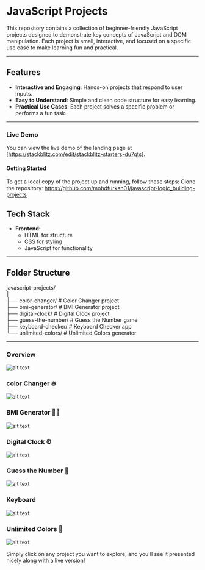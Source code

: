 # JavaScript Projects

This repository contains a collection of beginner-friendly JavaScript projects designed to demonstrate key concepts of JavaScript and DOM manipulation. Each project is small, interactive, and focused on a specific use case to make learning fun and practical.

---

## Features

- **Interactive and Engaging**: Hands-on projects that respond to user inputs.
- **Easy to Understand**: Simple and clean code structure for easy learning.
- **Practical Use Cases**: Each project solves a specific problem or performs a fun task.

---

### Live Demo

You can view the live demo of the landing page at [https://stackblitz.com/edit/stackblitz-starters-du7qts].

#### Getting Started

To get a local copy of the project up and running, follow these steps:
Clone the repository: https://github.com/mohdfurkan01/javascript-logic_building-projects

## Tech Stack

- **Frontend**:
  - HTML for structure
  - CSS for styling
  - JavaScript for functionality

---

## Folder Structure

javascript-projects/  
│  
├── color-changer/ # Color Changer project  
├── bmi-generator/ # BMI Generator project  
├── digital-clock/ # Digital Clock project  
├── guess-the-number/ # Guess the Number game  
├── keyboard-checker/ # Keyboard Checker app  
└── unlimited-colors/ # Unlimited Colors generator

---

### Overview

![alt text](./Images/image.png)

### color Changer 🔥

![alt text](./Images/color-changer.png)

### BMI Generator 🏋️‍♂️

![alt text](./Images/BMI.png)

### Digital Clock ⏰

![alt text](./Images/digitalClock.png)

### Guess the Number 🎯

![alt text](./Images//guessNum.png)

### Keyboard

![alt text](./Images/keyboard.png)

### Unlimited Colors 🎨

![alt text](./Images/unlimitedColor.png)

Simply click on any project you want to explore, and you'll see it presented nicely along with a live version!
